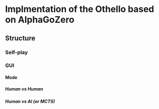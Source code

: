 # Implmentation of the Othello based on AlphaGoZero
## Structure
### Self-play
### GUI
#### Mode 
##### Human vs Human
##### Human vs AI (or MCTS)
